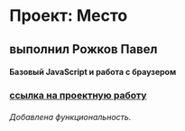 # Проект: Место
## выполнил Рожков Павел
#### Базовый JavaScript и работа с браузером
### [ссылка на проектную работу](https://pp12233.github.io/mesto/)
###### Добавлена функциональность.
